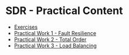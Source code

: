 # SDR - Practical Content

- [Exercises](exercises/)
- [Practical Work 1 - Fault Resilience](pw1/)
- [Practical Work 2 - Total Order](pw2/)
- [Practical Work 3 - Load Balancing](pw3/)

